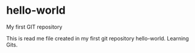 # hello-world
My first GIT repository

This is read me file created in my first git repository hello-world.
Learning Gits.
